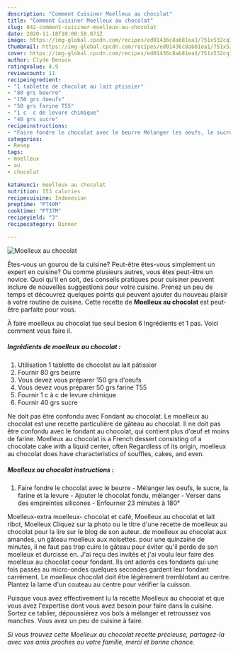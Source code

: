 ```yaml
---
description: "Comment Cuisiner Moelleux au chocolat"
title: "Comment Cuisiner Moelleux au chocolat"
slug: 842-comment-cuisiner-moelleux-au-chocolat
date: 2020-11-18T10:00:58.871Z
image: https://img-global.cpcdn.com/recipes/ed01436c8ab81ea1/751x532cq70/moelleux-au-chocolat-photo-principale-de-la-recette.jpg
thumbnail: https://img-global.cpcdn.com/recipes/ed01436c8ab81ea1/751x532cq70/moelleux-au-chocolat-photo-principale-de-la-recette.jpg
cover: https://img-global.cpcdn.com/recipes/ed01436c8ab81ea1/751x532cq70/moelleux-au-chocolat-photo-principale-de-la-recette.jpg
author: Clyde Benson
ratingvalue: 4.9
reviewcount: 11
recipeingredient:
- "1 tablette de chocolat au lait ptissier"
- "80 grs beurre"
- "150 grs doeufs"
- "50 grs farine T55"
- "1 c  c de levure chimique"
- "40 grs sucre"
recipeinstructions:
- "Faire fondre le chocolat avec le beurre Mélanger les oeufs, le sucre, la farine et la levure Ajouter le chocolat fondu, mélanger Verser dans des empreintes silicones Enfourner 23 minutes à 180°"
categories:
- Resep
tags:
- moelleux
- au
- chocolat

katakunci: moelleux au chocolat 
nutrition: 153 calories
recipecuisine: Indonesian
preptime: "PT40M"
cooktime: "PT37M"
recipeyield: "3"
recipecategory: Dinner

---
```



![Moelleux au chocolat](https://img-global.cpcdn.com/recipes/ed01436c8ab81ea1/751x532cq70/moelleux-au-chocolat-photo-principale-de-la-recette.jpg)

Êtes-vous un gourou de la cuisine? Peut-être êtes-vous simplement un expert en cuisine? Ou comme plusieurs autres, vous êtes peut-être un novice. Quoi qu'il en soit, des conseils pratiques pour cuisiner peuvent inclure de nouvelles suggestions pour votre cuisine. Prenez un peu de temps et découvrez quelques points qui peuvent ajouter du nouveau plaisir à votre routine de cuisine. Cette recette de <strong> Moelleux au chocolat </strong> est peut-être parfaite pour vous.

<!--inarticleads1-->

À faire moelleux au chocolat tue seul besion 6 Ingrédients et 1 pas. Voici comment vous faire il.

##### Ingrédients de moelleux au chocolat :

1. Utilisation 1 tablette de chocolat au lait pâtissier
1. Fournir 80 grs beurre
1. Vous devez vous préparer 150 grs d&#39;oeufs
1. Vous devez vous préparer 50 grs farine T55
1. Fournir 1 c à c de levure chimique
1. Fournir 40 grs sucre


Ne doit pas être confondu avec Fondant au chocolat. Le moelleux au chocolat est une recette particulière de gâteau au chocolat. Il ne doit pas être confondu avec le fondant au chocolat, qui contient plus d&#39;œuf et moins de farine. Moelleux au chocolat is a French dessert consisting of a chocolate cake with a liquid center, often Regardless of its origin, moelleux au chocolat does have characteristics of souffles, cakes, and even. 

<!--inarticleads2-->

##### Moelleux au chocolat instructions :

1. Faire fondre le chocolat avec le beurre - Mélanger les oeufs, le sucre, la farine et la levure - Ajouter le chocolat fondu, mélanger - Verser dans des empreintes silicones - Enfourner 23 minutes à 180°


Moelleux-extra moelleux- chocolat et café, Moelleux au chocolat et lait ribot, Moelleux Cliquez sur la photo ou le titre d&#39;une recette de moelleux au chocolat pour la lire sur le blog de son auteur..de moelleux au chocolat aux amandes, un gâteau moelleux aux noisettes. pour une quinzaine de minutes, il ne faut pas trop cuire le gâteau pour éviter qu&#39;il perde de son moelleux et durcisse en. J&#39;ai reçu des invités et j&#39;ai voulu leur faire des moelleux au chocolat coeur fondant. Ils ont adorés ces fondants qui une fois passés au micro-ondes quelques secondes gardent leur fondant carrément. Le moelleux chocolat doit être légèrement tremblotant au centre. Plantez la lame d&#39;un couteau au centre pour vérifier la cuisson. 

<!--inarticleads1-->

<p>
Puisque vous avez effectivement lu la recette Moelleux au chocolat et que vous avez l'expertise dont vous avez besoin pour faire dans la cuisine. Sortez ce tablier, dépoussiérez vos bols à mélanger et retroussez vos manches. Vous avez un peu de cuisine à faire.
</p>

<p>
<i>Si vous trouvez cette Moelleux au chocolat recette précieuse, partagez-la avec vos amis proches ou votre famille, merci et bonne chance.</i>
</p>
